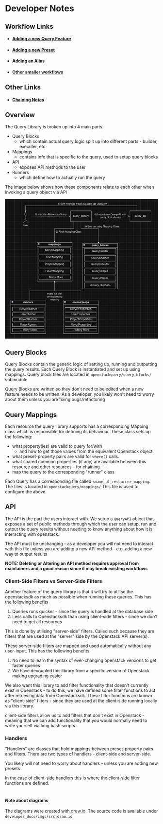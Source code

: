 # Developer Notes

## Workflow Links
- #### [Adding a new Query Feature](ADDING_NEW_QUERIES.md)
- #### [Adding a new Preset](ADDING_NEW_PRESETS.md)
- #### [Adding an Alias](ADDING_ALIASES.md)
- #### [Other smaller workflows](OTHER_WORKFLOWS.md)

## Other Links
- #### [Chaining Notes](CHAINING.md)


## Overview

The Query Library is broken up into 4 main parts.
- Query Blocks
  - which contain actual query logic split up into different parts - builder, executer, etc.
- Mappings
  - contains info that is specific to the query, used to setup query blocks
- API
  - exposes API methods to the user
- Runners
  - which define how to actually run the query

The image below shows how these components relate to each other when invoking a query object via API

![Query API Workflow](imgs/queryapi-workflow.png)


## Query Blocks

Query Blocks contain the generic logic of setting up, running and outputting the query results.
Each Query Block is instantiated and set up using mappings.
Query block files are located in `openstackquery/query_blocks/` submodule

Query Blocks are written so they don't need to be edited when a new feature needs to be written.
As a developer, you likely won't need to worry about them unless you are fixing bugs/refactoring

## Query Mappings

Each resource the query library supports has a corresponding Mapping class which is responsible for defining its behaviour.
These class sets up the following:
 - what property(ies) are valid to query for/with
   - and how to get those values from the equivalent Openstack object
 - what preset-property pairs are valid for `where()` calls.
 - what shared common properties (if any) are available between this resource and other resources - for chaining
 - map the query to the corresponding "runner" class

Each Query has a corresponding file called `<name_of_resource>_mapping`. The files is located in `openstackquery/mappings/`
This file is used to configure the above.


## API

The API is the part the users interact with. We setup a `QueryAPI` object that exposes a set of public methods through
which the user can setup, run and output the query results without needing to know anything about how it is interacting
with openstack.

The API must be unchanging - as a developer you will not need to interact with this file unless you are adding a new
API method - e.g. adding a new way to output results

**NOTE: Deleting or Altering an API method requires approval from maintainers and a good reason since it may break
existing workflows**


### Client-Side Filters vs Server-Side Filters

Another feature of the query library is that it will try to utilise the openstacksdk as much as possible when
running these queries. This has the following benefits

1. Queries runs quicker - since the query is handled at the database side
2. Less calls to Openstacksdk than using client-side filters - since we don't need to get all resources

This is done by utilising "server-side" filters. Called such because they are filters that are used at the "server"
side by the Openstack API server(s).

These server-side filters are mapped and used automatically without any user-input. This has the following benefits:

1. No need to learn the syntax of ever-changing openstack versions to get faster queries
2. We have decoupled this library from a specific version of Openstack making upgrading easier

We also want this library to add filter functionality that doesn't currently exist in Openstack - to do this, we
have defined some filter functions to act after retrieving data from Openstacksdk. These filter functions are known as
"client-side" filters - since they are used at the client-side running locally via this library.

client-side filters allow us to add filters that don't exist in Openstack - meaning that we can add functionality that
you would normally need to write yourself via long bash scripts.

### Handlers

"Handlers" are classes that hold mappings between preset-property pairs and filters.
There are two types of handlers - client-side and server-side.

You likely will not need to worry about handlers - unless you are adding new presets

In the case of client-side handlers this is where the client-side filter functions are defined.

#
#### Note about diagrams
The diagrams were created with [draw.io](https://app.diagrams.net/).
The source code is available under `developer_docs/imgs/src.draw.io`

